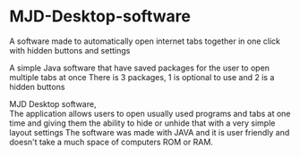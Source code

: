 # MJD-Desktop-software
A software made to automatically open internet tabs together in one click with hidden buttons and settings

A simple Java software that have saved packages for the user to open multiple tabs at once 
There is 3 packages, 1 is optional to use and 2 is a hidden buttons

<p>MJD Desktop software, <br>
The application allows users to open usually used programs and tabs at one time and giving them the ability to hide or unhide that with a very simple layout settings
The software was made with JAVA and it is user friendly and doesn't take a much space of computers ROM or RAM.

